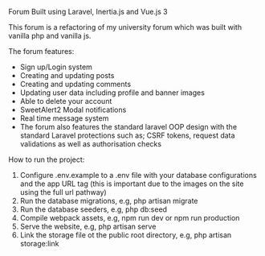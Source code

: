 <p>Forum Built using Laravel, Inertia.js and Vue.js 3</p>

<p>This forum is a refactoring of my university forum which was built with vanilla php and vanilla js.</p>

<p>The forum features:</p>
    <ul>
        <li>Sign up/Login system</li>
        <li>Creating and updating posts</li>
        <li>Creating and updating comments</li>
        <li>Updating user data including profile and banner images</li>
        <li>Able to delete your account</li>
        <li>SweetAlert2 Modal notifications</li>
        <li>Real time message system</li>
        <li>The forum also features the standard laravel OOP design with the standard Laravel protections such as; CSRF tokens, request data validations as well as authorisation checks</li>
    </ul>
<p>How to run the project:</p>
    <ol>
        <li>Configure .env.example to a .env file with your database configurations and the app URL tag (this is important due to the images on the site using the full url pathway)</li>
        <li>Run the database migrations, e.g, php artisan migrate</li>
        <li>Run the database seeders, e.g, php db:seed</li>
        <li>Compile webpack assets, e.g, npm run dev or npm run production</li>
        <li>Serve the website, e.g, php artisan serve</li>
        <li>Link the storage file ot the public root directory, e.g, php artisan storage:link</li>
    </ol>
